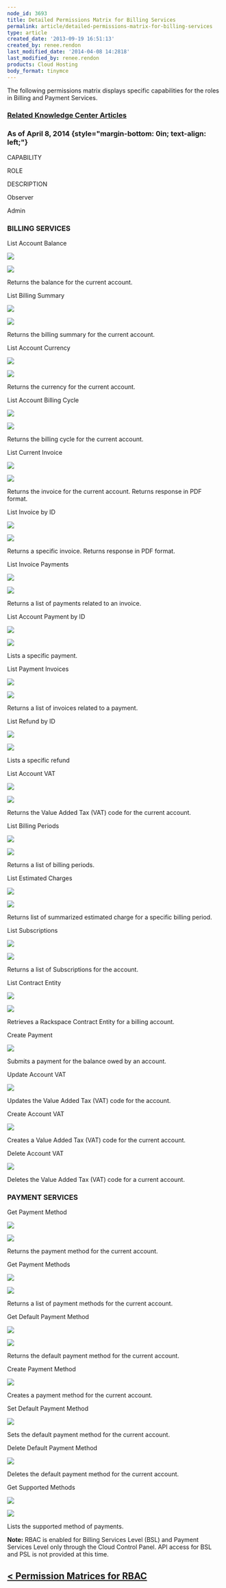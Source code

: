 ```yaml
---
node_id: 3693
title: Detailed Permissions Matrix for Billing Services
permalink: article/detailed-permissions-matrix-for-billing-services
type: article
created_date: '2013-09-19 16:51:13'
created_by: renee.rendon
last_modified_date: '2014-04-08 14:2818'
last_modified_by: renee.rendon
products: Cloud Hosting
body_format: tinymce
---
```


The following permissions matrix displays specific capabilities for the
roles in Billing and Payment Services. 

### **[Related Knowledge Center Articles](http://www.rackspace.com/knowledge_center/article/rackspace-cloud-essentials-1-billing-services-overview)**

### **As of April 8, 2014** {style="margin-bottom: 0in; text-align: left;"}

CAPABILITY

ROLE

DESCRIPTION

 

Observer

Admin

 

### BILLING SERVICES

List Account Balance

 ![](/knowledge_center/sites/default/files/field/image/green%20checkmark_5.png)

 ![](/knowledge_center/sites/default/files/field/image/green%20checkmark_5.png)

Returns the balance for the current account. 

List Billing Summary 

 ![](/knowledge_center/sites/default/files/field/image/green%20checkmark_5.png)

![](/knowledge_center/sites/default/files/field/image/green%20checkmark_5.png)

Returns the billing summary for the current account. 

List Account Currency 

 ![](/knowledge_center/sites/default/files/field/image/green%20checkmark_5.png)

![](/knowledge_center/sites/default/files/field/image/green%20checkmark_5.png) 

Returns the currency for the current account.

List Account Billing Cycle 

 ![](/knowledge_center/sites/default/files/field/image/green%20checkmark_5.png)

![](/knowledge_center/sites/default/files/field/image/green%20checkmark_5.png) 

Returns the billing cycle for the current account.

List Current Invoice 

 ![](/knowledge_center/sites/default/files/field/image/green%20checkmark_5.png)

![](/knowledge_center/sites/default/files/field/image/green%20checkmark_5.png)

Returns the invoice for the current account. Returns response in PDF
format.

List Invoice by ID 

 ![](/knowledge_center/sites/default/files/field/image/green%20checkmark_5.png)

 ![](/knowledge_center/sites/default/files/field/image/green%20checkmark_5.png)

 

Returns a specific invoice. Returns response in PDF format.  

List Invoice Payments

 ![](/knowledge_center/sites/default/files/field/image/green%20checkmark_5.png)

 ![](/knowledge_center/sites/default/files/field/image/green%20checkmark_5.png)

Returns a list of payments related to an invoice. 

List Account Payment by ID

 ![](/knowledge_center/sites/default/files/field/image/green%20checkmark_5.png)

![](/knowledge_center/sites/default/files/field/image/green%20checkmark_5.png)

Lists a specific payment. 

List Payment Invoices

 ![](/knowledge_center/sites/default/files/field/image/green%20checkmark_5.png)

![](/knowledge_center/sites/default/files/field/image/green%20checkmark_5.png)

Returns a list of invoices related to a payment. 

List Refund by ID

 ![](/knowledge_center/sites/default/files/field/image/green%20checkmark_5.png)

 ![](/knowledge_center/sites/default/files/field/image/green%20checkmark_5.png)

Lists a specific refund

List Account VAT

 ![](/knowledge_center/sites/default/files/field/image/green%20checkmark_5.png)

 ![](/knowledge_center/sites/default/files/field/image/green%20checkmark_5.png)

Returns the Value Added Tax (VAT) code for the current account.

List Billing Periods

 ![](/knowledge_center/sites/default/files/field/image/green%20checkmark_5.png)

![](/knowledge_center/sites/default/files/field/image/green%20checkmark_5.png)

Returns a list of billing periods. 

List Estimated Charges

![](/knowledge_center/sites/default/files/field/image/green%20checkmark_5.png) 

![](/knowledge_center/sites/default/files/field/image/green%20checkmark_5.png) 

Returns list of summarized estimated charge for a specific billing
period.

List Subscriptions

![](/knowledge_center/sites/default/files/field/image/green%20checkmark_5.png) 

![](/knowledge_center/sites/default/files/field/image/green%20checkmark_5.png) 

Returns a list of Subscriptions for the account.

List Contract Entity

 ![](/knowledge_center/sites/default/files/field/image/green%20checkmark_5.png)

![](/knowledge_center/sites/default/files/field/image/green%20checkmark_5.png) 

Retrieves a Rackspace Contract Entity for a billing account.  

Create Payment

 

![](/knowledge_center/sites/default/files/field/image/green%20checkmark_5.png) 

Submits a payment for the balance owed by an account.

Update Account VAT

 

![](/knowledge_center/sites/default/files/field/image/green%20checkmark_5.png) 

Updates the Value Added Tax (VAT) code for the account. 

Create Account VAT

 

![](/knowledge_center/sites/default/files/field/image/green%20checkmark_5.png) 

Creates a Value Added Tax (VAT) code for the current account.

Delete Account VAT

 

![](/knowledge_center/sites/default/files/field/image/green%20checkmark_5.png) 

Deletes the Value Added Tax (VAT) code for a current account. 

### PAYMENT SERVICES

Get Payment Method

 ![](/knowledge_center/sites/default/files/field/image/green%20checkmark_5.png)

 ![](/knowledge_center/sites/default/files/field/image/green%20checkmark_5.png)

Returns the payment method for the current account.

Get Payment Methods

 ![](/knowledge_center/sites/default/files/field/image/green%20checkmark_5.png)

![](/knowledge_center/sites/default/files/field/image/green%20checkmark_5.png)

Returns a list of payment methods for the current account. 

Get Default Payment Method

 ![](/knowledge_center/sites/default/files/field/image/green%20checkmark_5.png)

![](/knowledge_center/sites/default/files/field/image/green%20checkmark_5.png) 

Returns the default payment method for the current account. 

Create Payment Method

 

 ![](/knowledge_center/sites/default/files/field/image/green%20checkmark_5.png)

Creates a payment method for the current account. 

Set Default Payment Method

 

 ![](/knowledge_center/sites/default/files/field/image/green%20checkmark_5.png)

Sets the default payment method for the current account. 

Delete Default Payment Method

 

 

 ![](/knowledge_center/sites/default/files/field/image/green%20checkmark_5.png)

Deletes the default payment method for the current account.  

Get Supported Methods

 ![](/knowledge_center/sites/default/files/field/image/green%20checkmark_5.png)

![](/knowledge_center/sites/default/files/field/image/green%20checkmark_5.png)

Lists the supported method of payments. 

**Note:** RBAC is enabled for Billing Services Level (BSL) and Payment
Services Level only through the Cloud Control Panel. API access for BSL
and PSL is not provided at this time.

[\< Permission Matrices for RBAC](http://www.rackspace.com/knowledge_center/article/permissions-matrix-for-role-based-access-control-rbac)
------------------------------------------------------------------------------------------------------------------------------------------

 

